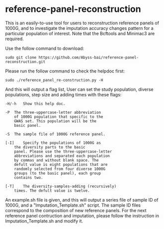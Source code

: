 # reference-panel-reconstruction
This is an easily-to-use tool for users to reconstruction reference panels of 1000G, and to investigate the imputation accuracy changes pattern for a particular population of interest. Note that the Bcftools and Minimac3 are required.

Use the follow command to download: 

  	sudo git clone https://github.com/Abyss-bai/reference-panel-reconstruction.git

Please run the follow command to check the helpdoc first:

	sudo ./reference_panel_re-construction.py -H

And this will output a flag list, User can set the study population, diverse populations, step size and adding times with these flags:
 	
 	-H/-h	Show this help doc.  
	
	-P	The three-uppercase-letter abbreviation 
		of 1000G population that specific to the 
		GWAS set. This population will be the 
		basic panel.
	
	-S	The sample file of 1000G reference panel.
	
	[-I]	Specify the populations of 1000G as 
		the diversity parts to the basic 
		panel. Please use the three-uppercase-letter 
		abbreviations and separated each population 
		by commas and without blank space. The 
		defult value is eight populations that are 
		randomly selected from four diverse 1000G 
		groups (to the basic panel), each group 
		contains two.
	
	[-T]	The diversity-samples-adding (recursively) 
		times. The defult value is twelve.
 
An example.sh file is given, and this will output a series file of sample ID of 1000G, and a "Imputation_Template.sh" script. The sample ID files correspond to the composition of new reference panels. For the next reference panel contruction and imputation, please follow the instruction in Imputation_Template.sh and modify it. 
